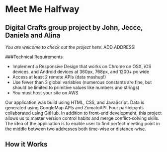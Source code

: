 # Meet Me Halfway
## Digital Crafts group project  by John, Jecce, Daniela  and Alina
*You are welcome to check out the project here:* ADD ADDRESS!


###Technical Requirements

* Implement a Responsive Design that works on Chrome on OSX, iOS devices, and Android devices at 360px, 768px, and 1200+ px wide
* Access at least 2 remote APIs (data mashup!)
* Use fewer than 3 global variables (numerous constants are fine, but should be limited to primitive values like numbers and strings)
* You must host your site on AWS


Our application was build using HTML, CSS, and JavaScript. Data is generated using GoogleMap APIs  and ZomatoAPI. Four participants collaborated using GitHub. In addition to front-end development, this project allows us to master  version control  habits and merge conflict-solving skills.
The idea of the application is to enable user to  find perfect meeting point in the middle between two addresses both time-wise or distance-wise.

## How it Works